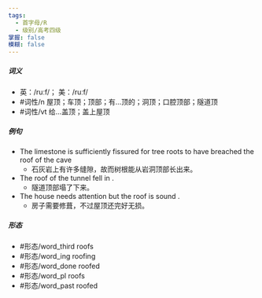 ```yaml
---
tags:
  - 首字母/R
  - 级别/高考四级
掌握: false
模糊: false
---
```

##### 词义
- 英：/ruːf/； 美：/ruːf/
- #词性/n  屋顶；车顶；顶部；有…顶的；洞顶；口腔顶部；隧道顶
- #词性/vt  给…盖顶；盖上屋顶
##### 例句
- The limestone is sufficiently fissured for tree roots to have breached the roof of the cave
	- 石灰岩上有许多缝隙，故而树根能从岩洞顶部长出来。
- The roof of the tunnel fell in .
	- 隧道顶部塌了下来。
- The house needs attention but the roof is sound .
	- 房子需要修葺，不过屋顶还完好无损。
##### 形态
- #形态/word_third roofs
- #形态/word_ing roofing
- #形态/word_done roofed
- #形态/word_pl roofs
- #形态/word_past roofed
